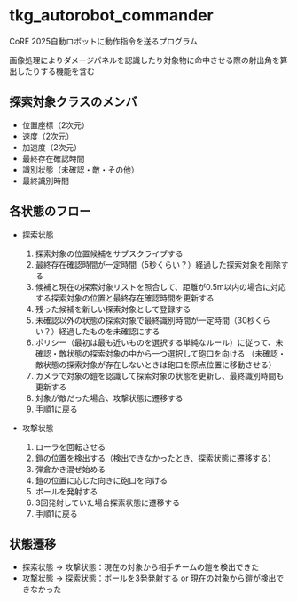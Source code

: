 # tkg_autorobot_commander

CoRE 2025自動ロボットに動作指令を送るプログラム

画像処理によりダメージパネルを認識したり対象物に命中させる際の射出角を算出したりする機能を含む

## 探索対象クラスのメンバ
- 位置座標（2次元）
- 速度（2次元）
- 加速度（2次元）
- 最終存在確認時間
- 識別状態（未確認・敵・その他）
- 最終識別時間

## 各状態のフロー

- 探索状態
  1. 探索対象の位置候補をサブスクライブする
  2. 最終存在確認時間が一定時間（5秒くらい？）経過した探索対象を削除する
  3. 候補と現在の探索対象リストを照合して、距離が0.5m以内の場合に対応する探索対象の位置と最終存在確認時間を更新する
  4. 残った候補を新しい探索対象として登録する
  5. 未確認以外の状態の探索対象で最終識別時間が一定時間（30秒くらい？）経過したものを未確認にする
  6. ポリシー（最初は最も近いものを選択する単純なルール）に従って、未確認・敵状態の探索対象の中から一つ選択して砲口を向ける
     （未確認・敵状態の探索対象が存在しないときは砲口を原点位置に移動させる）
  7. カメラで対象の鎧を認識して探索対象の状態を更新し、最終識別時間も更新する
  8. 対象が敵だった場合、攻撃状態に遷移する
  9. 手順1に戻る

- 攻撃状態
  1. ローラを回転させる
  2. 鎧の位置を検出する（検出できなかったとき、探索状態に遷移する）
  3. 弾倉かき混ぜ始める
  4. 鎧の位置に応じた向きに砲口を向ける
  5. ボールを発射する
  6. 3回発射していた場合探索状態に遷移する
  7. 手順1に戻る

## 状態遷移

- 探索状態 -> 攻撃状態：現在の対象から相手チームの鎧を検出できた
- 攻撃状態 -> 探索状態：ボールを3発発射する or 現在の対象から鎧が検出できなかった